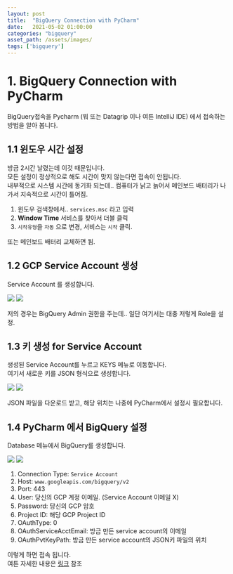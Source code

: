 ```yaml
---
layout: post
title:  "BigQuery Connection with PyCharm"
date:   2021-05-02 01:00:00
categories: "bigquery"
asset_path: /assets/images/
tags: ['bigquery']
---
```


# 1. BigQuery Connection with PyCharm 

BigQuery접속을 Pycharm (뭐 또는 Datagrip 이나 여튼 IntelliJ IDE) 에서 접속하는 방법을 알아 봅니다. 

## 1.1 윈도우 시간 설정

방금 2시간 날렸는데 이것 때문입니다.<br>
모든 설정이 정상적으로 해도 시간이 맞지 않는다면 접속이 안됩니다. <br>
내부적으로 시스템 시간에 동기화 되는데.. 컴퓨터가 낡고 늙어서 메인보드 배터리가 나가서 지속적으로 시간이 틀어짐. 

1. 윈도우 검색창에서.. `services.msc` 라고 입력
2. **Window Time** 서비스를 찾아서 더블 클릭
3. `시작유형`을 `자동` 으로 변경, 서비스는 `시작` 클릭. 

또는 메인보드 배터리 교체하면 됨. 

## 1.2 GCP Service Account 생성

Service Account 를 생성합니다. 

<img src="{{ page.asset_path }}bigquery-make-service-account-01.png" class="img-responsive img-rounded img-fluid border rounded">

<img src="{{ page.asset_path }}bigquery-make-service-account-02.png" class="img-responsive img-rounded img-fluid border rounded">

저의 경우는 BigQuery Admin 권한을 주는데.. 일단 여기서는 대충 저렇게 Role을 설정. 



## 1.3 키 생성 for Service Account 

생성된 Service Account를 누르고 KEYS 메뉴로 이동합니다.<br>
여기서 새로운 키를 JSON 형식으로 생성합니다. 

<img src="{{ page.asset_path }}bigquery-make-service-account-05.png" class="img-responsive img-rounded img-fluid border rounded">

<img src="{{ page.asset_path }}bigquery-make-service-account-06.png" class="img-responsive img-rounded img-fluid border rounded">

JSON 파일을 다운로드 받고, 해당 위치는 나중에 PyCharm에서 설정시 필요합니다.

## 1.4 PyCharm 에서 BigQuery 설정

Database 메뉴에서 BigQuery를 생성합니다. 

<img src="{{ page.asset_path }}bigquery-make-service-account-10.png" class="img-responsive img-rounded img-fluid border rounded">

<img src="{{ page.asset_path }}bigquery-make-service-account-11.png" class="img-responsive img-rounded img-fluid border rounded">

1. Connection Type: `Service Account`
2. Host: `www.googleapis.com/bigquery/v2`
3. Port: 443
4. User: 당신의 GCP 계정 이메일. (Service Account 이메일 X)
5. Password: 당신의 GCP 암호
6. Project ID: 해당 GCP Project ID
7. OAuthType: 0 
8. OAuthServiceAcctEmail: 방금 만든 service account의 이메일
9. OAuthPvtKeyPath: 방금 만든 service account의 JSON키 파일의 위치


이렇게 하면 접속 됩니다.<br>
여튼 자세한 내용은 [링크](https://www.jetbrains.com/help/datagrip/bigquery.html) 참조